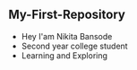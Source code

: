 ## My-First-Repository

- Hey I'am Nikita Bansode
- Second year college student
- Learning and Exploring

